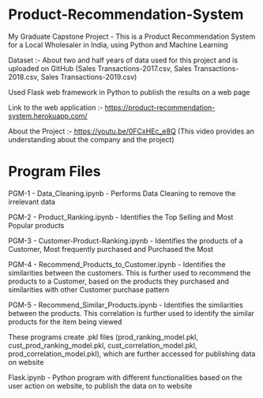 # Product-Recommendation-System
My Graduate Capstone Project - This is a Product Recommendation System for a Local Wholesaler in India, using Python and Machine Learning 

Dataset :- About two and half years of data used for this project and is uploaded on GitHub (Sales Transactions-2017.csv, Sales Transactions-2018.csv, Sales Transactions-2019.csv)

Used Flask web framework in Python to publish the results on a web page

Link to the web application :- https://product-recommendation-system.herokuapp.com/

About the Project :- https://youtu.be/0FCxHEc_e8Q (This video provides an understanding about the company and the project)


# Program Files
PGM-1 - Data_Cleaning.ipynb                  - Performs Data Cleaning to remove the irrelevant data

PGM-2 - Product_Ranking.ipynb                - Identifies the Top Selling and Most Popular products

PGM-3 - Customer-Product-Ranking.ipynb       - Identifies the products of a Customer, Most frequently purchased and Purchased the Most

PGM-4 - Recommend_Products_to_Customer.ipynb - Identifies the similarities between the customers. This is further used to recommend the products to a Customer, based on the products they purchased and similarities with other Customer purchase pattern

PGM-5 - Recommend_Similar_Products.ipynb     - Identifies the similarities between the products. This correlation is further used to identify the similar products for the item being viewed

These programs create .pkl files (prod_ranking_model.pkl, cust_prod_ranking_model.pkl, cust_correlation_model.pkl, prod_correlation_model.pkl), which are further accessed for publishing data on website

Flask.ipynb   - Python program with different functionalities based on the user action on website, to publish the data on to website
